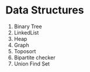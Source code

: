Data Structures
=============

1. Binary Tree
2. LinkedList
3. Heap
4. Graph
 1. Toposort
 2. Bipartite checker
5. Union Find Set

